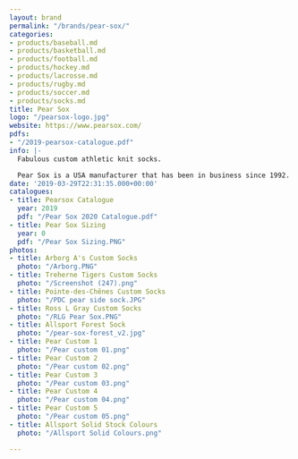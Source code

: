 ```yaml
---
layout: brand
permalink: "/brands/pear-sox/"
categories:
- products/baseball.md
- products/basketball.md
- products/football.md
- products/hockey.md
- products/lacrosse.md
- products/rugby.md
- products/soccer.md
- products/socks.md
title: Pear Sox
logo: "/pearsox-logo.jpg"
website: https://www.pearsox.com/
pdfs:
- "/2019-pearsox-catalogue.pdf"
info: |-
  Fabulous custom athletic knit socks.

  Pear Sox is a USA manufacturer that has been in business since 1992.
date: '2019-03-29T22:31:35.000+00:00'
catalogues:
- title: Pearsox Catalogue
  year: 2019
  pdf: "/Pear Sox 2020 Catalogue.pdf"
- title: Pear Sox Sizing
  year: 0
  pdf: "/Pear Sox Sizing.PNG"
photos:
- title: Arborg A's Custom Socks
  photo: "/Arborg.PNG"
- title: Treherne Tigers Custom Socks
  photo: "/Screenshot (247).png"
- title: Pointe-des-Chênes Custom Socks
  photo: "/PDC pear side sock.JPG"
- title: Ross L Gray Custom Socks
  photo: "/RLG Pear Sox.PNG"
- title: Allsport Forest Sock
  photo: "/pear-sox-forest_v2.jpg"
- title: Pear Custom 1
  photo: "/Pear custom 01.png"
- title: Pear Custom 2
  photo: "/Pear custom 02.png"
- title: Pear Custom 3
  photo: "/Pear custom 03.png"
- title: Pear Custom 4
  photo: "/Pear custom 04.png"
- title: Pear Custom 5
  photo: "/Pear custom 05.png"
- title: Allsport Solid Stock Colours
  photo: "/Allsport Solid Colours.png"

---
```

